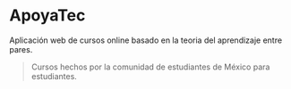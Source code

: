 # ApoyaTec

Aplicación web de cursos online basado en la teoria del aprendizaje entre pares.
> Cursos hechos por la comunidad de estudiantes de México para estudiantes.
